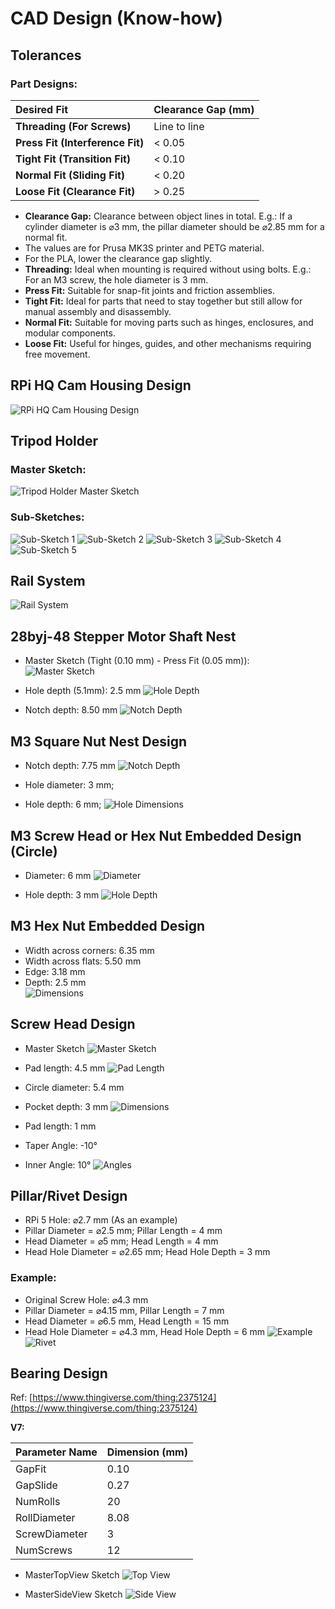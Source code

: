 # CAD Design (Know-how) 

## Tolerances   
   
### Part Designs: 

|   Desired Fit  |   Clearance Gap (mm)  |
| :---- | :---- |
|   **Threading (For Screws)**  |   Line to line  |
|   **Press Fit (Interference Fit)**  |   \< 0.05  |
|   **Tight Fit (Transition Fit)**  |   \< 0.10  |
|   **Normal Fit (Sliding Fit)**  |   \< 0.20  |
|   **Loose Fit (Clearance Fit)**  |   \> 0.25  |

* **Clearance Gap:** Clearance between object lines in total. E.g.: If a cylinder diameter is ⌀3 mm, the pillar diameter should be ⌀2.85 mm for a normal fit.
* The values are for Prusa MK3S printer and PETG material.
* For the PLA, lower the clearance gap slightly.
* **Threading:** Ideal when mounting is required without using bolts. E.g.: For an M3 screw, the hole diameter is 3 mm. 
* **Press Fit:** Suitable for snap-fit joints and friction assemblies.
* **Tight Fit:** Ideal for parts that need to stay together but still allow for manual assembly and disassembly.
* **Normal Fit:** Suitable for moving parts such as hinges, enclosures, and modular components.
* **Loose Fit:** Useful for hinges, guides, and other mechanisms requiring free movement.

## RPi HQ Cam Housing Design
   
![RPi HQ Cam Housing Design](./images/rpi_hq_cam_housing_design.png)
   
## Tripod Holder
   
### Master Sketch:   
![Tripod Holder Master Sketch](./images/tripod_holder_master_sketch.png)
   
### Sub-Sketches:
![Sub-Sketch 1](./images/tripod_holder_sub_sketch_1.png)
![Sub-Sketch 2](./images/tripod_holder_sub_sketch_2.png)
![Sub-Sketch 3](./images/tripod_holder_sub_sketch_3.png)
![Sub-Sketch 4](./images/tripod_holder_sub_sketch_4.png)
![Sub-Sketch 5](./images/tripod_holder_sub_sketch_5.png)
   
## Rail System
   
![Rail System](./images/rail_system.png)
   
## 28byj-48 Stepper Motor Shaft Nest

* Master Sketch (Tight (0.10 mm) \- Press Fit (0.05 mm)):  
![Master Sketch](./images/stepper_motor_master.png)

* Hole depth (5.1mm): 2.5 mm 
![Hole Depth](./images/stepper_motor_solid_1.png)

* Notch depth: 8.50 mm 
![Notch Depth](./images/stepper_motor_solid_2.png)
   
## M3 Square Nut Nest Design

* Notch depth: 7.75 mm 
![Notch Depth](./images/m3_square_nut_nest_1.png)

* Hole diameter: 3 mm;   
* Hole depth: 6 mm; 
![Hole Dimensions](./images/m3_square_nut_nest_2.png)
   
## M3 Screw Head or Hex Nut Embedded Design (Circle)

* Diameter: 6 mm 
![Diameter](./images/m3_hex_nut_nest_1.png)

* Hole depth: 3 mm 
![Hole Depth](./images/m3_hex_nut_nest_2.png)
   
## M3 Hex Nut Embedded Design

* Width across corners: 6.35 mm   
* Width across flats: 5.50 mm   
* Edge: 3.18 mm   
* Depth: 2.5 mm  
![Dimensions](./images/m3_hex_nut_nest_3.png)
   
## Screw Head Design

* Master Sketch 
![Master Sketch](./images/screw_head_1.png)

* Pad length: 4.5 mm 
![Pad Length](./images/screw_head_2.png)

* Circle diameter: 5.4 mm   
* Pocket depth: 3 mm 
![Dimensions](./images/screw_head_3.png)

* Pad length: 1 mm   
* Taper Angle: \-10°   
* Inner Angle: 10° 
![Angles](./images/screw_head_4.png)
   
## Pillar/Rivet Design

* RPi 5 Hole: ⌀2.7 mm (As an example)   
* Pillar Diameter \= ⌀2.5 mm; Pillar Length \= 4 mm   
* Head Diameter \= ⌀5 mm; Head Length \= 4 mm   
* Head Hole Diameter \= ⌀2.65 mm; Head Hole Depth \= 3 mm 
   
### Example:

* Original Screw Hole: ⌀4.3 mm    
* Pillar Diameter \= ⌀4.15 mm, Pillar Length \= 7 mm   
* Head Diameter \= ⌀6.5 mm, Head Length \= 15 mm   
* Head Hole Diameter \= ⌀4.3 mm, Head Hole Depth \= 6 mm 
![Example](./images/rivet_master.png)
![Rivet](./images/rivet.png)
   
## Bearing Design
   
Ref: [https://www.thingiverse.com/thing:2375124](https://www.thingiverse.com/thing:2375124)    
   
**V7:** 

| Parameter Name  | Dimension (mm)  |
| :---- | :---- |
| GapFit  | 0.10  |
| GapSlide  | 0.27  |
| NumRolls  | 20  |
| RollDiameter  | 8.08  |
| ScrewDiameter  | 3  |
| NumScrews  | 12  |

* MasterTopView Sketch 
![Top View](./images/bearing_design_top_master.png)

* MasterSideView Sketch 
![Side View](./images/bearing_design_side_master.png)
